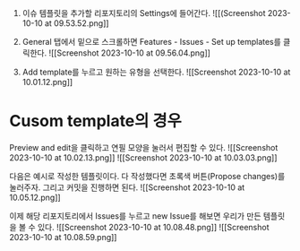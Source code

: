 1. 이슈 템플릿을 추가할 리포지토리의 Settings에 들어간다.
![[(Screenshot 2023-10-10 at 09.53.52.png]]

2. General 탭에서 밑으로 스크롤하면 Features - Issues - Set up templates를 클릭한다.
![[Screenshot 2023-10-10 at 09.56.04.png]]

3. Add template를 누르고 원하는 유형을 선택한다.
![[Screenshot 2023-10-10 at 10.01.12.png]]

# Cusom template의 경우
Preview and edit을 클릭하고 연필 모양을 눌러서 편집할 수 있다.
![[Screenshot 2023-10-10 at 10.02.13.png]]
![[Screenshot 2023-10-10 at 10.03.03.png]]

다음은 예시로 작성한 템플릿이다. 다 작성했다면 초록색 버튼(Propose changes)를 눌러주자.
그리고 커밋을 진행하면 된다.
![[Screenshot 2023-10-10 at 10.05.12.png]]

이제 해당 리포지토리에서 Issues를 누르고 new Issue를 해보면 우리가 만든 템플릿을 볼 수 있다.
![[Screenshot 2023-10-10 at 10.08.48.png]]
![[Screenshot 2023-10-10 at 10.08.59.png]]

